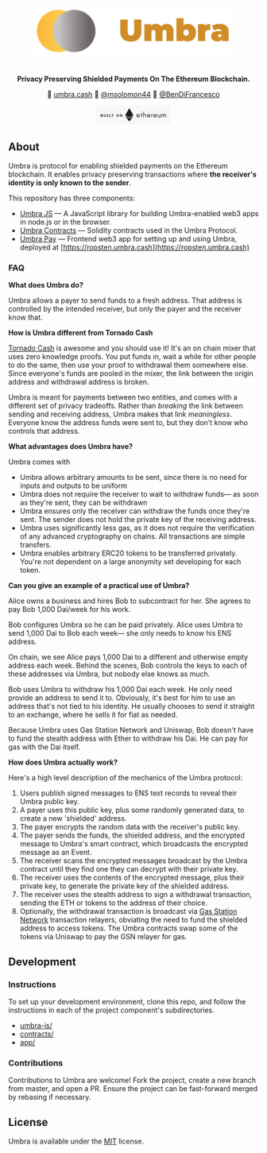 <div align="center">
	<img width="400" src="readme/umbra-logo-words.png" alt="Umbra Logo">
	<br />
	<br />
</div>

<p align="center">
	<b>Privacy Preserving Shielded Payments On The Ethereum Blockchain.</b>
</p>

<p align="center">
	🚀 <a href="https://ropsten.umbra.cash">umbra.cash</a>
	👷 <a href="https://twitter.com/msolomon44">@msolomon44</a>
	👷 <a href="https://twitter.com/BenDiFrancesco">@BenDiFrancesco</a>
</p>

<div align="center">
	<img width="150" src="readme/ethereum-badge-light.png" alt="Umbra Logo">
	<br />
</div>

## About

Umbra is protocol for enabling shielded payments on the Ethereum blockchain. It enables privacy preserving transactions where **the receiver's identity is only known to the sender**.

This repository has three components:

* [Umbra JS](umbra-js/) — A JavaScript library for building Umbra-enabled web3 apps in node.js or in the browser.
* [Umbra Contracts](contracts/) — Solidity contracts used in the Umbra Protocol.
* [Umbra Pay](app/) — Frontend web3 app for setting up and using Umbra, deployed at [https://ropsten.umbra.cash](https://ropsten.umbra.cash)

### FAQ

**What does Umbra do?**

Umbra allows a payer to send funds to a fresh address. That address is controlled by the intended receiver, but only the payer and the receiver know that.

**How is Umbra different from Tornado Cash**

[Tornado Cash](https://tornado.cash/) is awesome and you should use it! It's an on chain mixer that uses zero knowledge proofs. You put funds in, wait a while for other people to do the same, then use your proof to withdrawal them somewhere else. Since everyone's funds are pooled in the mixer, the link between the origin address and withdrawal address is broken.

Umbra is meant for payments between two entities, and comes with a different set of privacy tradeoffs. Rather than *breaking* the link between sending and receiving address, Umbra makes that link *meaningless*. Everyone know the address funds were sent to, but they don't know who controls that address.

**What advantages does Umbra have?**

Umbra comes with

* Umbra allows arbitrary amounts to be sent, since there is no need for inputs and outputs to be uniform
* Umbra does not require the receiver to wait to withdraw funds— as soon as they're sent, they can be withdrawn
* Umbra ensures only the receiver can withdraw the funds once they're sent. The sender does not hold the private key of the receiving address.
* Umbra uses significantly less gas, as it does not require the verification of any advanced cryptography on chains. All transactions are simple transfers.
* Umbra enables arbitrary ERC20 tokens to be transferred privately. You're not dependent on a large anonymity set developing for each token.

**Can you give an example of a practical use of Umbra?**

Alice owns a business and hires Bob to subcontract for her. She agrees to pay Bob 1,000 Dai/week for his work.

Bob configures Umbra so he can be paid privately. Alice uses Umbra to send 1,000 Dai to Bob each week— she only needs to know his ENS address.

On chain, we see Alice pays 1,000 Dai to a different and otherwise empty address each week. Behind the scenes, Bob controls the keys to each of these addresses via Umbra, but nobody else knows as much.

Bob uses Umbra to withdraw his 1,000 Dai each week. He only need provide an address to send it to. Obviously, it's best for him to use an address that's not tied to his identity. He usually chooses to send it straight to an exchange, where he sells it for fiat as needed.

Because Umbra uses Gas Station Network and Uniswap, Bob doesn't have to fund the stealth address with Ether to withdraw his Dai. He can pay for gas with the Dai itself.

**How does Umbra actually work?**

Here's a high level description of the mechanics of the Umbra protocol:

1. Users publish signed messages to ENS text records to reveal their Umbra public key.
2. A payer uses this public key, plus some randomly generated data, to create a new 'shielded' address.
3. The payer encrypts the random data with the receiver's public key.
4. The payer sends the funds, the shielded address, and the encrypted message to Umbra's smart contract, which broadcasts the encrypted message as an Event.
5. The receiver scans the encrypted messages broadcast by the Umbra contract until they find one they can decrypt with their private key.
6. The receiver uses the contents of the encrypted message, plus their private key, to generate the private key of the shielded address.
7. The receiver uses the stealth address to sign a withdrawal transaction, sending the ETH or tokens to the address of their choice.
8. Optionally, the withdrawal transaction is broadcast via [Gas Station Network](https://www.opengsn.org/) transaction relayers, obviating the need to fund the shielded address to access tokens. The Umbra contracts swap some of the tokens via Uniswap to pay the GSN relayer for gas.


## Development

### Instructions

To set up your development environment, clone this repo, and follow the instructions in each of the project component's subdirectories.

* [umbra-js/](umbra-js/)
* [contracts/](contracts/)
* [app/](app/)

### Contributions

Contributions to Umbra are welcome! Fork the project, create a new branch from master, and open a PR. Ensure the project can be fast-forward merged by rebasing if necessary.

## License

Umbra is available under the [MIT](LICENSE.txt) license.